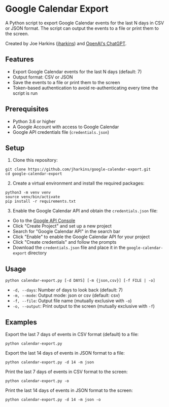 # Google Calendar Export

A Python script to export Google Calendar events for the last N days in CSV or JSON format. The script can output the events to a file or print them to the screen.

Created by Joe Harkins ([jharkins](https://github.com/jharkins)) and [OpenAI's ChatGPT](https://www.openai.com/).

## Features

- Export Google Calendar events for the last N days (default: 7)
- Output format: CSV or JSON
- Save the events to a file or print them to the screen
- Token-based authentication to avoid re-authenticating every time the script is run

## Prerequisites

- Python 3.6 or higher
- A Google Account with access to Google Calendar
- Google API credentials file (`credentials.json`)

## Setup

1. Clone this repository:

```
git clone https://github.com/jharkins/google-calendar-export.git
cd google-calendar-export
```

2. Create a virtual environment and install the required packages:

```
python3 -m venv venv
source venv/bin/activate
pip install -r requirements.txt
```

3. Enable the Google Calendar API and obtain the `credentials.json` file:

- Go to the [Google API Console](https://console.developers.google.com/)
- Click "Create Project" and set up a new project
- Search for "Google Calendar API" in the search bar
- Click "Enable" to enable the Google Calendar API for your project
- Click "Create credentials" and follow the prompts
- Download the `credentials.json` file and place it in the `google-calendar-export` directory

## Usage

`python calendar-export.py [-d DAYS] [-m {json,csv}] [-f FILE | -o]`

- `-d, --days`: Number of days to look back (default: 7)
- `-m, --mode`: Output mode: json or csv (default: csv)
- `-f, --file`: Output file name (mutually exclusive with `-o`)
- `-o, --output`: Print output to the screen (mutually exclusive with `-f`)

## Examples

Export the last 7 days of events in CSV format (default) to a file:

`python calendar-export.py`

Export the last 14 days of events in JSON format to a file:

`python calendar-export.py -d 14 -m json`

Print the last 7 days of events in CSV format to the screen:

`python calendar-export.py -o`

Print the last 14 days of events in JSON format to the screen:

`python calendar-export.py -d 14 -m json -o`
